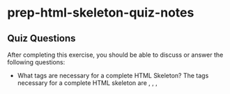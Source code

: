 # prep-html-skeleton-quiz-notes

## Quiz Questions

After completing this exercise, you should be able to discuss or answer the following questions:

- What tags are necessary for a complete HTML Skeleton?
The tags necessary for a complete HTML skeleton are <!DOCTYPE html>, <html>, <head>, <title> and <body>.
- What type of content belongs within the `<head>` of an HTML document
It contains meta information about the HTML page. This can include the style, scripts or character sets used on the document.
- What type of content belongs within the `<body>` of an HTML document?
It determines what is in the actual body of the page, such as headings, paragraphs, links and other elements that would appear on the page.
- Where must the `DOCTYPE` declaration appear in a valid HTML document?
The DOCTYPE declaration is always at the very start of the document in order to declare the kind of document we are creating.
## Notes

All student notes should be written here.


How to write `Code Examples` in markdown

for JS:
```javascript
const data = "Howdy"
```

for HTML:
```html
<div>
  <p>This is text content</p>
</div>
```

for CSS:
```css
div {
  width:100%
}
```
